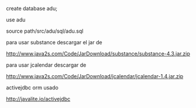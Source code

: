 create database adu;

use adu

source path/src/adu/sql/adu.sql

para usar substance descargar el jar de 

http://www.java2s.com/Code/JarDownload/substance/substance-4.3.jar.zip

para usar jcalendar descargar de 

http://www.java2s.com/Code/JarDownload/jcalendar/jcalendar-1.4.jar.zip

activejdbc orm usado

http://javalite.io/activejdbc